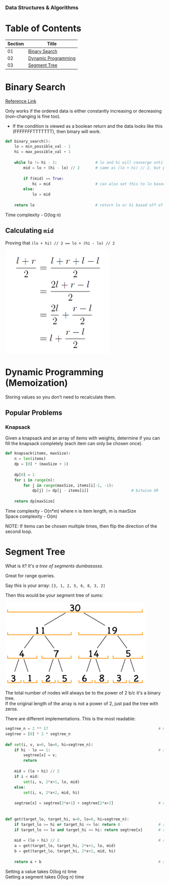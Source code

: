 ### Data Structures & Algorithms

# Table of Contents

| Section | Title |
| ------- | ----- |
| 01 | [Binary Search](#01) |
| 02 | [Dynamic Programming](#02) |
| 03 | [Segment Tree](#03) |


<a id="01"></a>
# Binary Search

[Reference Link](https://www.topcoder.com/community/competitive-programming/tutorials/binary-search)

Only works if the ordered data is either constantly increasing or decreasing (non-changing is fine too).
- If the condition is viewed as a boolean return and the data looks like this (FFFFFFFTTTTTTT), then binary will work.

```python
def binary_search():
    lo = min_possible_val - 1
    hi = max_possible_val + 1

    while lo != hi - 1:                 # lo and hi will converge until they are next to each other
        mid = lo + (hi - lo) // 2       # same as (lo + hi) // 2, but prevents integer overflow

        if f(mid) == True:
            hi = mid                    # can also set this to lo based off of needs
        else:
            lo = mid

    return lo                           # return lo or hi based off of needs
```

Time complexity - O(log n)

## Calculating `mid`

Proving that `(lo + hi) // 2 == lo + (hi - lo) // 2`

![](../pictures/binsearch-int-overflow.png)

<a id="02"></a>
# Dynamic Programming (Memoization)

Storing values so you don't need to recalculate them.

## Popular Problems

### Knapsack

Given a knapsack and an array of items with weights, determine if you can fill the knapsack completely (each item can only be chosen once).

```python
def knapsack(items, maxSize):
    n = len(items)
    dp = [0] * (maxSize + 1)
    
    dp[0] = 1
    for i in range(n):
        for j in range(maxSize, items[i]-1, -1):
            dp[j] |= dp[j - items[i]]                   # bitwise OR

    return dp[maxSize]
```

Time complexity - O(n\*m) where n is item length, m is maxSize <br/>
Space complexity - O(m)

NOTE: If items can be chosen multiple times, then flip the direction of the second loop.

<a id="03"></a>
# Segment Tree

What is it? _It's a tree of segments dumbasssss._

Great for range queries.

Say this is your array: `[3, 1, 2, 5, 6, 8, 3, 2]`

Then this would be your segment tree of sums:

![](../pictures/seg-tree.png)

The total number of nodes will always be to the power of 2 b/c it's a binary tree. <br/>
If the original length of the array is not a power of 2, just pad the tree with zeros.

There are different implementations. This is the most readable:

```python
segtree_n = 2 ** 17                                                 # usually this amt of nodes is enough
segtree = [0] * 2 * segtree_n

def set(i, v, x=0, lo=0, hi=segtree_n):
    if hi - lo == 1:                                                # reached the bottom
        segtree[x] = v;
        return

    mid = (lo + hi) // 2
    if i < mid:
        set(i, v, 2*x+1, lo, mid)
    else:
        set(i, v, 2*x+2, mid, hi)

    segtree[x] = segtree[2*x+1] + segtree[2*x+2]                    # operation changes based off needs


def get(target_lo, target_hi, x=0, lo=0, hi=segtree_n):
    if target_lo >= hi or target_hi <= lo: return 0                 # range is out of bounds
    if target_lo <= lo and target_hi >= hi: return segtree[x]       # range is in bounds

    mid = (lo + hi) // 2                                            # range is partially in bounds
    a = get(target_lo, target_hi, 2*x+1, lo, mid)
    b = get(target_lo, target_hi, 2*x+2, mid, hi)

    return a + b                                                    # again, operation changes
```

Setting a value takes O(log n) time <br/>
Getting a segment takes O(log n) time
